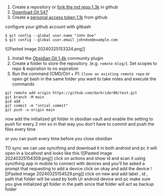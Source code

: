 1. Create a repository or [fork the md repo 1.3k](https://linked-blog-starter.vercel.app/publish-your-obsidian-notes-with-linked-blog-starter) in github
2. [Download Git 547](https://git-scm.com/downloads)
3. Create a [personal access token 1.1k](https://docs.github.com/en/authentication/keeping-your-account-and-data-secure/creating-a-personal-access-token#creating-a-personal-access-token-classic) from github

configure your github account with gitbash
```console
$ git config --global user.name "John Doe"
$ git config --global user.email johndoe@example.com
```

![[Pasted image 20240325153324.png]]
1. Install the [Obsidian Git 1.4k](https://github.com/denolehov/obsidian-git/wiki/Installation) community plugin
2. Create a folder to store the repository. (e.g. `remote-blog/`). Set scopes to repo & expiration to no expiration
3. Run the command (CMD/Ctrl + P): `Clone an existing remote repo`
or open git bash in the same folder you want to take notes and execute the commands

```
git remote add origin https://github.com/darkrider00/test.git
git branch -M main
gid add .
git commit -m "intial commit"
git push -u origin main
```

now add the initialized git folder in obsidian vault and enable the setting to push for every 2 min so in that way you don't have to commit and push the files every time

or you can push every time before you close obsidian

TO sync 
we can use syncthing and download it in both android and pc 
it will open in a localhost and looks like this 
![[Pasted image 20240325154309.png]]
click on actions and show id and scan it using syncthing app in mobile to connect with devices 
and you'll be asked a prompt that requesting to add a device click on okay and add the device 
![[Pasted image 20240325154529.png]]
click on new and add label , id , path  that folder will be used by both Ur android device and pc 
make sure you give initialized git folder in the path since that folder will act as backup folder


